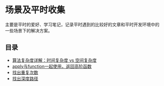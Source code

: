 # 场景及平时收集

主要是平时的爱好、学习笔记，记录平时遇到的比较好的文章和平时开发环境中的一些场景下的解决方案。

## 目录

- [算法复杂度详解：时间复杂度 vs 空间复杂度](/frontend/scene/algorithm-complexity.md)
- [apply与function一起使用，返回高阶函数](/frontend/scene/apply-function.md)
- [找出重复次数](/frontend/scene/find-repeat-number.md)
- [找出深度路径](/frontend/scene/find-path.md)

<!-- ## JavaScript

- [JavaScript 相关知识点](/frontend/index/javascript)

## HTML

- [HTML 相关知识点](/frontend/index/html)

## CSS

- [CSS 相关知识点](/frontend/index/css)

## Vue

- [Vue2 相关知识点](/frontend/index/javascript/vue2)
- [Vue3 相关知识点](/frontend/index/javascript/vue3)

## 微信小程序

- [微信小程序相关知识点](/frontend/index/weixin)

## 其他

- [其他前端知识点](/frontend/index/others)  -->